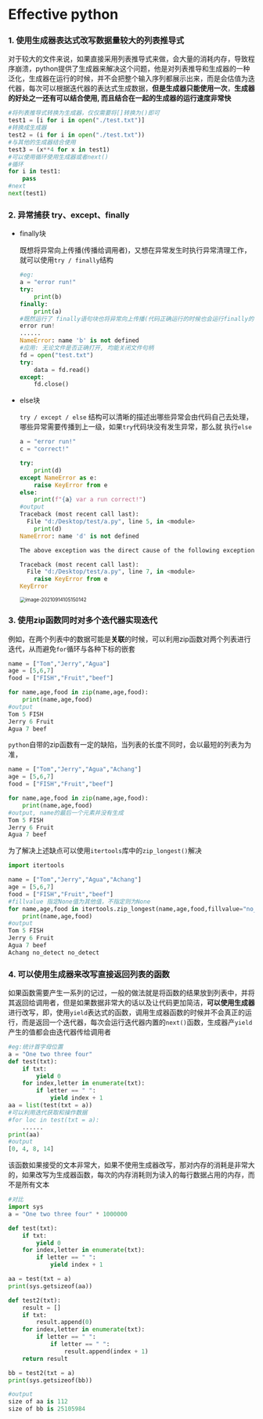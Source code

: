 # Effective python

### 1. 使用生成器表达式改写数据量较大的列表推导式

对于较大的文件来说，如果直接采用列表推导式来做，会大量的消耗内存，导致程序崩溃，python提供了生成器来解决这个问题，他是对列表推导和生成器的一种泛化，生成器在运行的时候，并不会把整个输入序列都展示出来，而是会估值为迭代器，每次可以根据迭代器的表达式生成数据，**但是生成器只能使用一次**，**生成器的好处之一还有可以结合使用, 而且结合在一起的生成器的运行速度非常快**

```python
#将列表推导式转换为生成器，仅仅需要将[]转换为()即可
test1 = [i for i in open("./test.txt")] 
#转换成生成器
test2 = (i for i in open("./test.txt"))
#与其他的生成器结合使用
test3 = (x**4 for x in test1)
#可以使用循环使用生成器或者next()
#循环
for i in test1:
    pass
#next
next(test1)
```

### 2. 异常捕获 try、except、finally

- finally块

  既想将异常向上传播(传播给调用者)，又想在异常发生时执行异常清理工作，就可以使用`try / finally`结构

  ```python
  #eg:
  a = "error run!"
  try:
      print(b)
  finally:
      print(a)
  #既然运行了 finally语句块也将异常向上传播(代码正确运行的时候也会运行finally的语句块)
  error run!
  ......
  NameError: name 'b' is not defined
  #应用: 无论文件是否正确打开, 均能关闭文件句柄
  fd = open("test.txt")
  try:
      data = fd.read()
  except:
      fd.close()
  ```

- else块

  `try / except / else` 结构可以清晰的描述出哪些异常会由代码自己去处理，哪些异常需要传播到上一级，如果`try`代码块没有发生异常，那么就 执行`else`

  ```python
  a = "error run!"
  c = "correct!"
  
  try:
      print(d)
  except NameError as e:
      raise KeyError from e
  else:
      print(f"{a} var a run correct!")
  #output
  Traceback (most recent call last):
    File "d:/Desktop/test/a.py", line 5, in <module>
      print(d)
  NameError: name 'd' is not defined
  
  The above exception was the direct cause of the following exception:
  
  Traceback (most recent call last):
    File "d:/Desktop/test/a.py", line 7, in <module>
      raise KeyError from e
  KeyError
  ```

  <img src="https://aironi.oss-cn-beijing.aliyuncs.com/typro_image/image-20210914105150142.png" alt="image-20210914105150142" style="zoom:70%;" />

### 3. 使用zip函数同时对多个迭代器实现迭代

例如，在两个列表中的数据可能是**关联**的时候，可以利用zip函数对两个列表进行迭代，从而避免`for`循环与各种下标的嵌套

```python
name = ["Tom","Jerry","Agua"]
age = [5,6,7]
food = ["FISH","Fruit","beef"]

for name,age,food in zip(name,age,food):
    print(name,age,food)
#output
Tom 5 FISH
Jerry 6 Fruit
Agua 7 beef
```

`python`自带的zip函数有一定的缺陷，当列表的长度不同时，会以最短的列表为为准，

```python
name = ["Tom","Jerry","Agua","Achang"]
age = [5,6,7]
food = ["FISH","Fruit","beef"]

for name,age,food in zip(name,age,food):
    print(name,age,food)
#output, name的最后一个元素并没有生成
Tom 5 FISH
Jerry 6 Fruit
Agua 7 beef
```

为了解决上述缺点可以使用`itertools`库中的`zip_longest()`解决

```python
import itertools

name = ["Tom","Jerry","Agua","Achang"]
age = [5,6,7]
food = ["FISH","Fruit","beef"]
#fillvalue 指定None值为其他值，不指定则为None
for name,age,food in itertools.zip_longest(name,age,food,fillvalue="no_detect"):
    print(name,age,food)
#output
Tom 5 FISH
Jerry 6 Fruit
Agua 7 beef
Achang no_detect no_detect
```

### 4. 可以使用生成器来改写直接返回列表的函数

​	如果函数需要产生一系列的记过，一般的做法就是将函数的结果放到列表中，并将其返回给调用者，但是如果数据非常大的话以及让代码更加简洁，**可以使用生成器**进行改写，即，使用`yield`表达式的函数，调用生成器函数的时候并不会真正的运行，而是返回一个迭代器，每次会运行迭代器内置的`next()`函数，生成器产`yield`产生的值都会由迭代器传给调用者

```python
#eg:统计首字母位置
a = "One two three four"
def test(txt):
    if txt:
        yield 0
    for index,letter in enumerate(txt):
        if letter == " ":
            yield index + 1 
aa = list(test(txt = a))
#可以利用迭代获取和操作数据
#for loc in test(txt = a):
    ......
print(aa)
#output
[0, 4, 8, 14]
```

该函数如果接受的文本非常大，如果不使用生成器改写，那对内存的消耗是非常大的，如果改写为生成器函数，每次的内存消耗则为读入的每行数据占用的内存，而不是所有文本

```python
#对比
import sys
a = "One two three four" * 1000000

def test(txt):
    if txt:
        yield 0
    for index,letter in enumerate(txt):
        if letter == " ":
            yield index + 1 

aa = test(txt = a)
print(sys.getsizeof(aa))

def test2(txt):
    result = []
    if txt:
        result.append(0)
    for index,letter in enumerate(txt):
        if letter == " ":
            if letter == " ":
                result.append(index + 1)
    return result 

bb = test2(txt = a)
print(sys.getsizeof(bb))

#output
size of aa is 112
size of bb is 25105984
```

